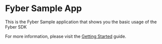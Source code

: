 # Fyber Sample App

This is the Fyber Sample application that shows you the basic usage of the Fyber SDK

For more information, please visit the [Getting Started](http://developer.fyber.com/content/ios/basics/getting-started-sdk/) guide.


